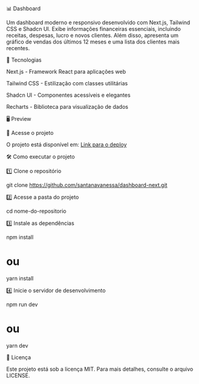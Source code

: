📊 Dashboard

Um dashboard moderno e responsivo desenvolvido com Next.js, Tailwind CSS e Shadcn UI. Exibe informações financeiras essenciais, incluindo receitas, despesas, lucro e novos clientes. Além disso, apresenta um gráfico de vendas dos últimos 12 meses e uma lista dos clientes mais recentes.

🚀 Tecnologias

Next.js - Framework React para aplicações web

Tailwind CSS - Estilização com classes utilitárias

Shadcn UI - Componentes acessíveis e elegantes

Recharts - Biblioteca para visualização de dados

🖥️ Preview

🔗 Acesse o projeto

O projeto está disponível em: [Link para o deploy](https://dashboard-next-one-ivory.vercel.app/)

🛠️ Como executar o projeto

1️⃣ Clone o repositório

git clone https://github.com/santanavanessa/dashboard-next.git

2️⃣ Acesse a pasta do projeto

cd nome-do-repositorio

3️⃣ Instale as dependências

npm install
# ou
yarn install

4️⃣ Inicie o servidor de desenvolvimento

npm run dev
# ou
yarn dev

📜 Licença

Este projeto está sob a licença MIT. Para mais detalhes, consulte o arquivo LICENSE.